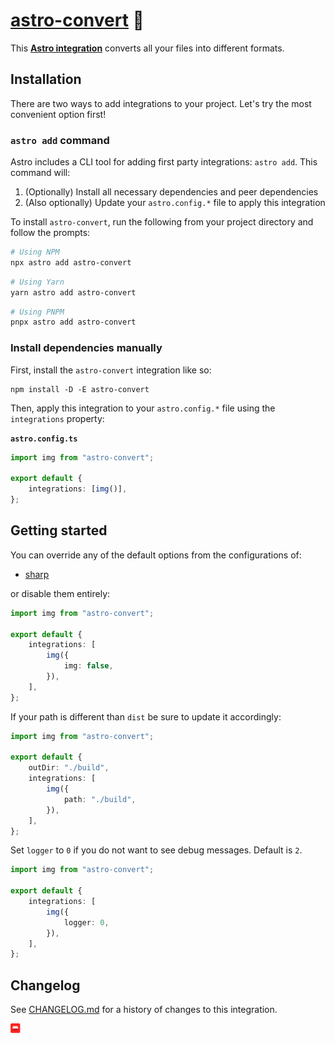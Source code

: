 # [astro-convert] 🫶

This **[Astro integration][astro-integration]** converts all your files into
different formats.

## Installation

There are two ways to add integrations to your project. Let's try the most
convenient option first!

### `astro add` command

Astro includes a CLI tool for adding first party integrations: `astro add`. This
command will:

1. (Optionally) Install all necessary dependencies and peer dependencies
2. (Also optionally) Update your `astro.config.*` file to apply this integration

To install `astro-convert`, run the following from your project directory and
follow the prompts:

```sh
# Using NPM
npx astro add astro-convert
```

```sh
# Using Yarn
yarn astro add astro-convert
```

```sh
# Using PNPM
pnpx astro add astro-convert
```

### Install dependencies manually

First, install the `astro-convert` integration like so:

```
npm install -D -E astro-convert
```

Then, apply this integration to your `astro.config.*` file using the
`integrations` property:

**`astro.config.ts`**

```ts
import img from "astro-convert";

export default {
	integrations: [img()],
};
```

## Getting started

You can override any of the default options from the configurations of:

-   [sharp](src/options/img.ts)

or disable them entirely:

```ts
import img from "astro-convert";

export default {
	integrations: [
		img({
			img: false,
		}),
	],
};
```

If your path is different than `dist` be sure to update it accordingly:

```ts
import img from "astro-convert";

export default {
	outDir: "./build",
	integrations: [
		img({
			path: "./build",
		}),
	],
};
```

Set `logger` to `0` if you do not want to see debug messages. Default is `2`.

```ts
import img from "astro-convert";

export default {
	integrations: [
		img({
			logger: 0,
		}),
	],
};
```

[astro-convert]: https://npmjs.org/astro-convert
[astro-integration]: https://docs.astro.build/en/guides/integrations-guide/

## Changelog

See [CHANGELOG.md](CHANGELOG.md) for a history of changes to this integration.

[![Lightrix logo](https://raw.githubusercontent.com/Lightrix/npm/main/.github/img/favicon.png "Built with Lightrix/npm")](https://github.com/Lightrix/npm)
